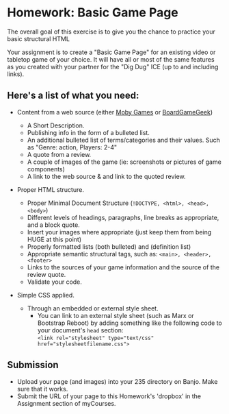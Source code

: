 # Homework: Basic Game Page

The overall goal of this exercise is to give you the chance to practice your basic structural HTML 

Your assignment is to create a "Basic Game Page" for an existing video or tabletop game of your choice.  It will have all or most of the same features as you created with your partner for the "Dig Dug" ICE (up to and including links).

## Here's a list of what you need:
- Content from a web source (either [Moby Games](https://www.mobygames.com/) or [BoardGameGeek](https://boardgamegeek.com/))
    - A Short Description.
    - Publishing info in the form of a bulleted list.
    - An additional bulleted list of terms/categories and their values.  Such as "Genre: action, Players: 2-4"
    - A quote from a review.
    - A couple of images of the game (ie: screenshots or pictures of game components)
    - A link to the web source & and link to the quoted review.

- Proper HTML structure.
    - Proper Minimal Document Structure (`!DOCTYPE, <html>, <head>, <body>`)
    - Different levels of headings, paragraphs, line breaks as appropriate, and a block quote.
    - Insert your images where appropriate (just keep them from being HUGE at this point)
    - Properly formatted lists (both bulleted) and (definition list)
    - Appropriate semantic structural tags, such as: `<main>, <header>, <footer>`
    - Links to the sources of your game information and the source of the review quote.
    - Validate your code.

- Simple CSS applied.
    - Through an embedded or external style sheet. 
        - You can link to an external style sheet (such as Marx or Bootstrap Reboot) by adding something like the following code to your document's `head` section:  
        `<link rel="stylesheet" type="text/css" href="stylesheetfilename.css">`
        
## Submission

- Upload your page (and images) into your 235 directory on Banjo.  Make sure that it works.
- Submit the URL of your page to this Homework's 'dropbox' in the Assignment section of myCourses.
